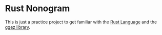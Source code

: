 # Rust Nonogram

This is just a practice project to get familiar with the
[Rust Language](https://www.rust-lang.org/) and the
[ggez library](https://ggez.rs/).
